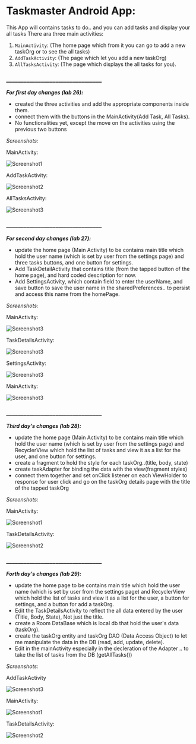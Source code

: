 # Taskmaster Android App:

This App will contains tasks to do.. and you can add tasks and display your all tasks
There ara three main activities:

1. `MainActivity`: (The home page which from it you can go to add a new taskOrg or to see the all tasks)
2. `AddTaskActivity`: (The page which let you add a new taskOrg)
3. `AllTasksActivity`: (The page which displays the all tasks for you).

### _________________________________

***For first day changes (lab 26):***

* created the three activities and add the appropriate components inside them.
* connect them with the buttons in the MainActivity(Add Task, All Tasks).
* No functionalities yet, except the move on the activities using the previous two buttons

*Screenshots:*

MainActivity:

![Screenshot1](./screens/Screenshot1.png)



AddTaskActivity:

![Screenshot2](./screens/Screenshot2.png)


AllTasksActivity:

![Screenshot3](./screens/Screenshot3.png)


### _________________________________


***For second day changes (lab 27):***

* update the home page (Main Activity) to be contains main title which hold the user name (which is set by user from the settings page) and three tasks buttons, and one button for settings.
* Add TaskDetailActivity that contains title (from the tapped button of the home page), and hard coded description for now.
* Add SettingsActivity, which contain field to enter the userName, and save button to save the user name in the sharedPreferences.. to persist and access this name from the homePage.

*Screenshots:*

MainActivity:

![Screenshot3](./screens/Screenshot4-lab27.png)


TaskDetailsActivity:

![Screenshot3](./screens/Screenshot2-lab27.png)


SettingsActivity:

![Screenshot3](./screens/Screenshot3-lab27.png)

MainActivity:

![Screenshot3](./screens/Screenshot1-lab27.png)

### _________________________________


***Third day's changes (lab 28):***

* update the home page (Main Activity) to be contains main title which hold the user name (which is set by user from the settings page) and RecyclerView which hold the list of tasks and view it as a list for the user, and one button for settings.
* create a fragment to hold the style for each taskOrg..(title, body, state)
* create taskAdapter for binding the data with the view(fragment styles)
* connect them together and set onClick listener on each ViewHolder to response for user click and go on the taskOrg details page with the title of the tapped taskOrg

*Screenshots:*

MainActivity:

![Screenshot1](./screens/Screenshot1-lab28.jpg)



TaskDetailsActivity:

![Screenshot2](./screens/Screenshot2-lab28.jpg)



### _________________________________


***Forth day's changes (lab 29):***

* update the home page to be contains main title which hold the user name (which is set by user from the settings page) and RecyclerView which hold the list of tasks and view it as a list for the user, a button for settings, and a button for add a taskOrg.
* Edit the TaskDetailsActivity to reflect the all data entered by the user (Title, Body, State), Not just the title.
* create a Room DataBase which is local db that hold the user's data (taskOrg).
* create the taskOrg entity and taskOrg DAO (Data Access Object) to let me manipulate the data in the DB (read, add, update, delete).
* Edit in the mainActivity especially in the decleration of the Adapter .. to take the list of tasks from the DB (getAllTasks())

*Screenshots:*

AddTaskActivity

![Screenshot3](./screens/Screenshot1-lab29.jpg)

MainActivity:

![Screenshot1](./screens/Screenshot2-lab29.jpg)

TaskDetailsActivity:

![Screenshot2](./screens/Screenshot3-lab29.jpg)











